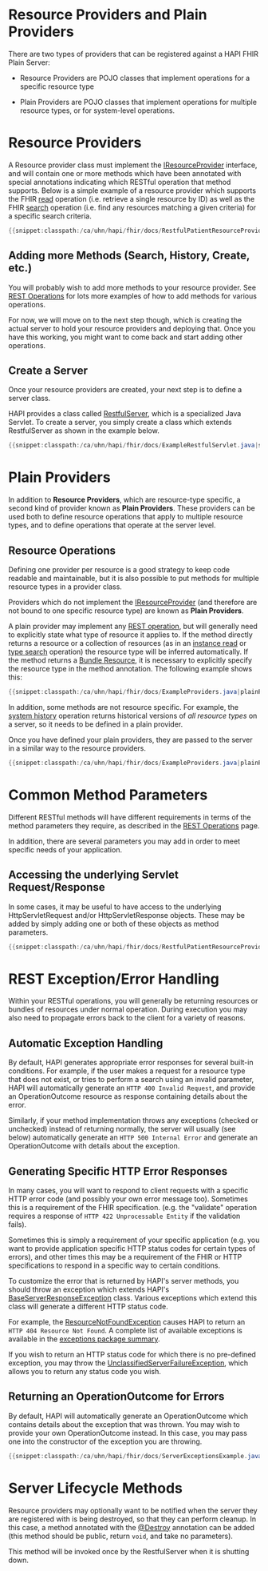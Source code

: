 # Resource Providers and Plain Providers

There are two types of providers that can be registered against a HAPI FHIR Plain Server:

* Resource Providers are POJO classes that implement operations for a specific resource type 

* Plain Providers are POJO classes that implement operations for multiple resource types, or for system-level operations.
 
<a name="resource-providers"/>

# Resource Providers

A Resource provider class must implement the [IResourceProvider](/hapi-fhir/apidocs/hapi-fhir-server/ca/uhn/fhir/rest/server/IResourceProvider.html) interface, and will contain one or more methods which have been annotated with special annotations indicating which RESTful operation that method supports. Below is a simple example of a resource provider which supports the FHIR [read](http://hl7.org/fhir/http.html#read) operation (i.e. retrieve a single resource by ID) as well as the FHIR [search](http://hl7.org/fhir/http.html#search) operation (i.e. find any resources matching a given criteria) for a specific search criteria.

```java
{{snippet:classpath:/ca/uhn/hapi/fhir/docs/RestfulPatientResourceProvider.java|provider}}
``` 

## Adding more Methods (Search, History, Create, etc.)

You will probably wish to add more methods to your resource provider. See [REST Operations](./rest_operations.html) for lots more examples of how to add methods for various operations.

For now, we will move on to the next step though, which is creating	the actual server to hold your resource providers and deploying that. Once you have this working, you might want to come back and start adding other operations.

## Create a Server

Once your resource providers are created, your next step is to define a server class.

HAPI provides a class called [RestfulServer](/hapi-fhir/apidocs/hapi-fhir-server/ca/uhn/fhir/rest/server/RestfulServer.html), which is a specialized Java Servlet. To create a server, you simply create a class which extends RestfulServer as shown in the example below.

```java
{{snippet:classpath:/ca/uhn/hapi/fhir/docs/ExampleRestfulServlet.java|servlet}}
``` 

<a name="plain-providers"/>

# Plain Providers

In addition to **Resource Providers**, which are resource-type specific, a second kind of provider known as **Plain Providers**. These providers can be used both to define resource operations that apply to multiple resource types, and to define operations that operate at the server level.

## Resource Operations

Defining one provider per resource is a good strategy to keep code readable and maintainable, but it is also possible to put methods for multiple resource types in a provider class.

Providers which do not implement the [IResourceProvider](/hapi-fhir/apidocs/hapi-fhir-server/ca/uhn/fhir/rest/server/IResourceProvider.html) (and therefore are not bound to one specific resource type) are known as **Plain Providers**.

A plain provider may implement any [REST operation](./rest_operations.html), but will generally need to explicitly state what type of resource it applies to. If the method directly returns a resource or a collection of resources (as in an [instance read](./rest_operations.html#instance_read) or [type search](./rest_operations.html#type_search) operation) the resource type will be inferred automatically. If the method returns a [Bundle Resource](http://hl7.org/fhir/bundle.html), it is necessary to explicitly specify the resource type in the method annotation. The following example shows this:

```java
{{snippet:classpath:/ca/uhn/hapi/fhir/docs/ExampleProviders.java|plainProvider}}
```

In addition, some methods are not resource specific. For example, the [system history](./rest_operations.html#history) operation returns historical versions of *all resource types* on a server, so it needs to be defined in a plain provider.

Once you have defined your plain providers, they are passed to the server in a similar way to the resource providers.

```java
{{snippet:classpath:/ca/uhn/hapi/fhir/docs/ExampleProviders.java|plainProviderServer}}
```

# Common Method Parameters

Different RESTful methods will have different requirements in terms of the method parameters they require, as described in the [REST Operations](./rest_operations.html) page.

In addition, there are several parameters you may add in order to meet specific needs of your application.

## Accessing the underlying Servlet Request/Response

In some cases, it may be useful to have access to the underlying HttpServletRequest and/or HttpServletResponse objects. These may be added by simply adding one or both of these objects as method parameters.

```java
{{snippet:classpath:/ca/uhn/hapi/fhir/docs/RestfulPatientResourceProviderMore.java|underlyingReq}}
```

<a name="exceptions"/>

# REST Exception/Error Handling

Within your RESTful operations, you will generally be returning resources or bundles of resources under normal operation. During execution you may also need to propagate errors back to the client for a variety of reasons.

## Automatic Exception Handling

By default, HAPI generates appropriate error responses for several built-in conditions. For example, if the user makes a request for a resource type that does not exist, or tries to perform a search using an invalid parameter, HAPI will automatically generate an `HTTP 400 Invalid Request`, and provide an OperationOutcome resource as response containing details about the error.

Similarly, if your method implementation throws any exceptions (checked or unchecked) instead of returning normally, the server will usually (see below) automatically generate an `HTTP 500 Internal Error` and generate an OperationOutcome with details about the exception.

## Generating Specific HTTP Error Responses

In many cases, you will want to respond to client requests with a specific HTTP error code (and possibly your own error message too). Sometimes this is a requirement of the FHIR specification. (e.g. the "validate" operation requires a response of `HTTP 422 Unprocessable Entity` if the validation fails).

Sometimes this is simply a requirement of your specific application (e.g. you want to provide application specific HTTP status codes for certain types of errors), and other times this may be a requirement of the FHIR or HTTP specifications to respond in a specific way to certain conditions.

To customize the error that is returned by HAPI's server methods, you should throw an exception which extends HAPI's [BaseServerResponseException](/hapi-fhir/apidocs/hapi-fhir-base/ca/uhn/fhir/rest/server/exceptions/BaseServerResponseException.html) class. Various exceptions which extend this class will generate a different HTTP status code.

For example, the [ResourceNotFoundException](/hapi-fhir/apidocs/hapi-fhir-base/ca/uhn/fhir/rest/server/exceptions/ResourceNotFoundException.html) causes HAPI to return an `HTTP 404 Resource Not Found`. A complete list of available exceptions is available in the [exceptions package summary](/hapi-fhir/apidocs/hapi-fhir-base/ca/uhn/fhir/rest/server/exceptions/package-summary.html).

If you wish to return an HTTP status code for which there is no pre-defined exception, you may throw the [UnclassifiedServerFailureException](/hapi-fhir/apidocs/hapi-fhir-base/ca/uhn/fhir/rest/server/exceptions/UnclassifiedServerFailureException.html), which allows you to return any status code you wish.

## Returning an OperationOutcome for Errors

By default, HAPI will automatically generate an OperationOutcome which contains details about the exception that was thrown. You may wish to provide your own OperationOutcome instead. In this case, you may pass one into the constructor of the exception you are throwing.

```java
{{snippet:classpath:/ca/uhn/hapi/fhir/docs/ServerExceptionsExample.java|returnOO}}
```

# Server Lifecycle Methods

Resource providers may optionally want to be notified when the server they are registered with is being destroyed, so that they can perform cleanup. In this case, a method annotated with the [@Destroy](/hapi-fhir/apidocs/hapi-fhir-base/ca/uhn/fhir/rest/annotation/Destroy.html) annotation can be added (this method should be public, return `void`, and take no parameters).

This method will be invoked once by the RestfulServer when it is shutting down.

